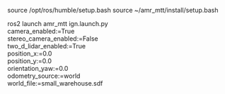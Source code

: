 <!-- # BCR Bot

https://github.com/blackcoffeerobotics/amr_mtt/assets/13151010/0fc570a3-c70c-415b-8222-b9573d5911c8

## About

This repository contains a Gazebo and Isaac Sim simulation for a differential drive robot, equipped with an IMU, a depth camera, stereo camera and a 2D LiDAR. The primary contriution of this project is to support multiple ROS and Gazebo distros. Currently, the project supports the following versions - 

1. [ROS Noetic + Gazebo Classic 11 (branch ros1)](#noetic--classic-ubuntu-2004)
2. [ROS2 Humble + Gazebo Classic 11 (branch ros2)](#humble--classic-ubuntu-2204)
3. [ROS2 Humble + Gazebo Fortress (branch ros2)](#humble--fortress-ubuntu-2204)
4. [ROS2 Humble + Gazebo Harmonic (branch ros2)](#humble--harmonic-ubuntu-2204)
5. [ROS2 Humble + Isaac Sim (branch ros2)](#humble--isaac-sim-ubuntu-2204)

Each of the following sections describes depedencies, build and run instructions for each of the above combinations

## Noetic + Classic (Ubuntu 20.04)

### Dependencies

In addition to ROS1 Noetic and Gazebo Classic installations, the dependencies can be installed with [rosdep](http://wiki.ros.org/rosdep)

```bash
# From the root directory of the workspace. This will install everything mentioned in package.xml
rosdep install --from-paths src --ignore-src -r -y
```

### Source Build

```bash
catkin build --packages-select amr_mtt
```

### Binary Install
To install BCR bot in the binaries:

```bash
sudo apt-get install ros-noetic-bcr-bot
```
### Run

To launch the robot in Gazebo,
```bash
roslaunch amr_mtt gazebo.launch
```
To view in rviz,
```bash
roslaunch amr_mtt rviz.launch
```
### Configuration

The launch file accepts multiple launch arguments,
```bash
roslaunch amr_mtt gazebo.launch 
	camera_enabled:=True \
	two_d_lidar_enabled:=True \
	position_x:=0.0 \
	position_y:=0.0 \
	orientation_yaw:=0.0 \
	odometry_source:=world \
	world_file:=small_warehouse.world \
	robot_namespace:="amr_mtt"
```
**Note:** To use stereo_image_proc with the stereo images excute following command: 
```bash
ROS_NAMESPACE=amr_mtt/stereo_camera rosrun stereo_image_proc stereo_image_proc
```

## Humble + Classic (Ubuntu 22.04)

### Dependencies

In addition to ROS2 Humble and Gazebo Classic installations, we need to manually install [gazebo_ros_pkgs](https://github.com/ros-simulation/gazebo_ros_pkgs/tree/ros2) (since the same branch supports Classic and Fortress)

```bash
sudo apt-get install ros-humble-gazebo-ros-pkgs
```
Remainder of the dependencies can be installed with [rosdep](http://wiki.ros.org/rosdep)

```bash
# From the root directory of the workspace. This will install everything mentioned in package.xml
rosdep install --from-paths src --ignore-src -r -y
```

### Source Build

```bash
colcon build --packages-select amr_mtt
```

### Binary Install
To install BCR bot in the binaries:

```bash
sudo apt-get install ros-humble-bcr-bot
```

### Run

To launch the robot in Gazebo,
```bash
ros2 launch amr_mtt gazebo.launch.py
```
To view in rviz,
```bash
ros2 launch amr_mtt rviz.launch.py
```
### Configuration

The launch file accepts multiple launch arguments,
```bash
ros2 launch amr_mtt gazebo.launch.py \
	camera_enabled:=True \
	two_d_lidar_enabled:=True \
	stereo_camera_enabled:=False \
	position_x:=0.0 \
	position_y:=0.0 \
	orientation_yaw:=0.0 \
	odometry_source:=world \
	world_file:=small_warehouse.sdf \
	robot_namespace:="amr_mtt"
```
**Note:** To use stereo_image_proc with the stereo images excute following command: 
```bash
ros2 launch stereo_image_proc stereo_image_proc.launch.py left_namespace:=amr_mtt/stereo_camera/left right_namespace:=amr_mtt/stereo_camera/right
```
## Humble + Fortress (Ubuntu 22.04)

### Dependencies

In addition to ROS2 Humble and [Gazebo Fortress installations](https://gazebosim.org/docs/fortress/install_ubuntu), we need to manually install interfaces between ROS2 and Gazebo sim as follows,

```bash
sudo apt-get install ros-humble-ros-gz-sim ros-humble-ros-gz-bridge ros-humble-ros-gz-interfaces 
```
Remainder of the dependencies can be installed with [rosdep](http://wiki.ros.org/rosdep)

```bash
# From the root directory of the workspace. This will install everything mentioned in package.xml
rosdep install --from-paths src --ignore-src -r -y
```

### Source Build

```bash
colcon build --packages-select amr_mtt
```

### Binary Install
To install BCR bot in the binaries:

```bash
sudo apt-get install ros-humble-bcr-bot
```

### Run

To launch the robot in Gazebo,
```bash
ros2 launch amr_mtt ign.launch.py
```
To view in rviz,
```bash
ros2 launch amr_mtt rviz.launch.py
```

### Configuration

The launch file accepts multiple launch arguments,
```bash
ros2 launch amr_mtt ign.launch.py \
	camera_enabled:=True \
	stereo_camera_enabled:=False \
	two_d_lidar_enabled:=True \
	position_x:=0.0 \
	position_y:=0.0  \
	orientation_yaw:=0.0 \
	odometry_source:=world \
	world_file:=small_warehouse.sdf
```
**Note:** To use stereo_image_proc with the stereo images excute following command: 
```bash
ros2 launch stereo_image_proc stereo_image_proc.launch.py left_namespace:=amr_mtt/stereo_camera/left right_namespace:=amr_mtt/stereo_camera/right
```

## Humble + Harmonic (Ubuntu 22.04)

### Dependencies

In addition to ROS2 Humble and [Gazebo Harmonic installations](https://gazebosim.org/docs/harmonic/install_ubuntu), we need to manually install interfaces between ROS2 and Gazebo sim as follows,

```bash
sudo apt-get install ros-humble-ros-gzharmonic
```
Remainder of the dependencies can be installed with [rosdep](http://wiki.ros.org/rosdep)

```bash
# From the root directory of the workspace. This will install everything mentioned in package.xml
rosdep install --from-paths src --ignore-src -r -y
```

### Build

```bash
colcon build --packages-select amr_mtt
```

### Run

To launch the robot in Gazebo,
```bash
ros2 launch amr_mtt gz.launch.py
```
To view in rviz,
```bash
ros2 launch amr_mtt rviz.launch.py
```

### Configuration

The launch file accepts multiple launch arguments,
```bash
ros2 launch amr_mtt gz.launch.py \
	camera_enabled:=True \
	stereo_camera_enabled:=False \
	two_d_lidar_enabled:=True \
	position_x:=0.0 \
	position_y:=0.0  \
	orientation_yaw:=0.0 \
	odometry_source:=world \
	world_file:=small_warehouse.sdf
```
**Note:** 
1. To use stereo_image_proc with the stereo images excute following command: 
```bash
ros2 launch stereo_image_proc stereo_image_proc.launch.py left_namespace:=amr_mtt/stereo_camera/left right_namespace:=amr_mtt/stereo_camera/right
```
2. Harmonic support is not available in the amr_mtt binaries yet.

**Warning:**  `gz-harmonic` cannot be installed alongside gazebo-classic (eg. gazebo11) since both use the `gz` command line tool.

### Humble + Isaac Sim (Ubuntu 22.04)

### Dependencies

In addition to ROS2 Humble [Isaac Sim installation](https://docs.omniverse.nvidia.com/isaacsim/latest/installation/index.html) with ROS2 extension is required. Remainder of amr_mtt specific dependencies can be installed with [rosdep](http://wiki.ros.org/rosdep)

```bash
# From the root directory of the workspace. This will install everything mentioned in package.xml
rosdep install --from-paths src --ignore-src -r -y
```

### Build

```bash
colcon build --packages-select amr_mtt
```

### Run

To launch the robot in Isaac Sim:
- Open Isaac Sim and load the `warehouse_scene.usd` or `scene.usd` from [here](usd). 
- Add in extra viewports for different camera views.
- Start the Simulation: Run the simulation directly within Isaac Sim.
- The following USDs are included in the package:
	- `warehouse_scene.usd` - Warehouse scene with a robot.
	- `scene.usd` - Scene with a robot in a empty world.
	- `amr_mtt.usd` - Robot model that can be imported into any scene.
	- `ActionGraphFull.usd` - Action graph for the robot to publish all the required topics.

To view in rviz:
```bash
ros2 launch amr_mtt rviz.launch.py
```
NOTE: The command to run mapping and navigation is common between all versions of gazebo and Isaac sim see [here](#mapping-with-slam-toolbox).

### Mapping with SLAM Toolbox

SLAM Toolbox is an open-source package designed to map the environment using laser scans and odometry, generating a map for autonomous navigation.

NOTE: The command to run mapping is common between all versions of gazebo.

To start mapping:
```bash
ros2 launch amr_mtt mapping.launch.py
```

Use the teleop twist keyboard to control the robot and map the area:
```bash
ros2 run teleop_twist_keyboard teleop_twist_keyboard cmd_vel:=/amr_mtt/cmd_vel
```

To save the map:
```bash
cd src/amr_mtt/config
ros2 run nav2_map_server map_saver_cli -f bcr_map
```

### Using Nav2 with amr_mtt

Nav2 is an open-source navigation package that enables a robot to navigate through an environment easily. It takes laser scan and odometry data, along with the map of the environment, as inputs.

NOTE: The command to run navigation is common between all versions of gazebo and Isaac sim.

To run Nav2 on amr_mtt:
```bash
ros2 launch amr_mtt nav2.launch.py
```

### Simulation and Visualization
1. Gz Sim (Ignition Gazebo) (small_warehouse World):
	![](res/gz.jpg)

2. Isaac Sim:
	![](res/isaac.jpg) 

3. Rviz (Depth camera) (small_warehouse World):
	![](res/rviz.jpg) -->


source /opt/ros/humble/setup.bash
source ~/amr_mtt/install/setup.bash

ros2 launch amr_mtt ign.launch.py \
  camera_enabled:=True \
  stereo_camera_enabled:=False \
  two_d_lidar_enabled:=True \
  position_x:=0.0 \
  position_y:=0.0 \
  orientation_yaw:=0.0 \
  odometry_source:=world \
  world_file:=small_warehouse.sdf



